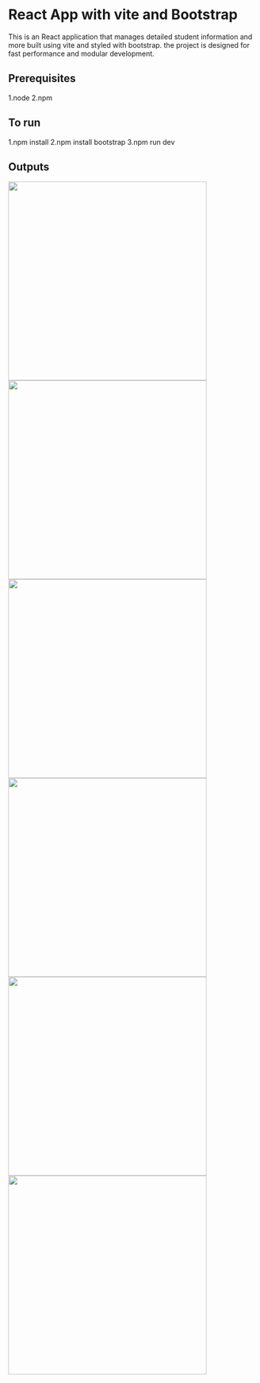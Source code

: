 # React App with vite and Bootstrap
This is an React application that manages detailed student information and more  built using vite and styled with bootstrap.
the project is designed for fast performance and modular development.

## Prerequisites
1.node
2.npm

## To run
1.npm install
2.npm install bootstrap
3.npm run dev

## Outputs
<img src="https://github.com/user-attachments/assets/445c02a5-f431-4a58-a8bc-a0bf20d4e2c6" width="400" />
<img src="https://github.com/user-attachments/assets/b9d532f1-a309-4c2e-b26d-9c61175e9035" width="400" />
<img src="https://github.com/user-attachments/assets/4cb00c4f-2b49-41a3-8c43-5de3a2333aa7" width="400" />
<img src="https://github.com/user-attachments/assets/03cbdb58-8f55-43b4-a938-d61a202e119d" width="400" />
<img src="https://github.com/user-attachments/assets/569e2c5e-ecc4-43fc-905a-92dbb160471e" width="400" />
<img src="https://github.com/user-attachments/assets/ad5a1bbd-c0b0-449c-b548-90e6aeb3511d" width="400" />

